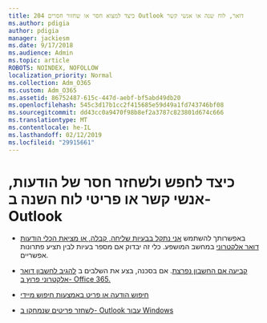 ```yaml
---
title: 204 כיצד למצוא חסר או שחזור חסרים Outlook דואר, לוח שנה או אנשי קשר
ms.author: pdigia
author: pdigia
manager: jackiesm
ms.date: 9/17/2018
ms.audience: Admin
ms.topic: article
ROBOTS: NOINDEX, NOFOLLOW
localization_priority: Normal
ms.collection: Adm_O365
ms.custom: Adm_O365
ms.assetid: 86752487-615c-447d-aebf-bf5abd49db20
ms.openlocfilehash: 545c3d17b1cc2f415685e59d49a1fd743746bf08
ms.sourcegitcommit: dd43cc0a9470f98b8ef2a3787c823801d674c666
ms.translationtype: MT
ms.contentlocale: he-IL
ms.lasthandoff: 02/12/2019
ms.locfileid: "29915661"
---
```

# <a name="how-to-find-and-recover-missing-messages-contacts-or-calendar-items-in-outlook"></a>כיצד לחפש ולשחזר חסר של הודעות, אנשי קשר או פריטי לוח השנה ב- Outlook

- באפשרותך להשתמש [אני נתקל בבעיות שליחה, קבלה, או מציאת הכלי הודעות דואר אלקטרוני](https://aka.ms/SaRA-OutlookSendReceive) במחשב המושפע. כלי זה יבדוק אם מספר בעיות לבין תציע פתרונות אפשריים. 
    
- [קביעה אם החשבון נפרצת](https://support.microsoft.com/help/2551603/how-to-determine-whether-your-office-365-account-has-been-compromised). אם בסכנה, בצע את השלבים ב [להגיב לחשבון דואר אלקטרוני פרוץ ב- Office 365.](https://docs.microsoft.com/office365/enterprise/responding-to-a-compromised-email-account)
    
- [חיפוש הודעה או פריט באמצעות חיפוש מיידי](https://support.office.com/article/69748862-5976-47b9-98e8-ed179f1b9e4d)
    
- [לשחזר פריטים שנמחקו ב- Outlook עבור Windows](https://support.office.com/article/49e81f3c-c8f4-4426-a0b9-c0fd751d48ce)
    

